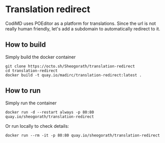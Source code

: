 Translation redirect
===

CodiMD uses POEditor as a platform for translations. Since the url is not really human friendly, let's add a subdomain to automatically redirect to it.

How to build
---

Simply build the docker container

```console
git clone https://octo.sh/Sheogorath/translation-redirect
cd translation-redirect
docker build -t quay.io/madirc/translation-redirect:latest .
```

How to run
---

Simply run the container

```console
docker run -d --restart always -p 80:80 quay.io/sheogorath/translation-redirect
```

Or run locally to check details:

```console
docker run --rm -it -p 80:80 quay.io/sheogorath/translation-redirect
```



